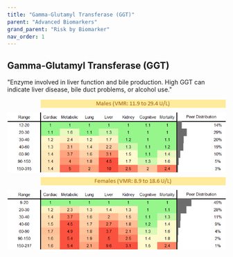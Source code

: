 ```yaml
---
title: "Gamma-Glutamyl Transferase (GGT)"
parent: "Advanced Biomarkers"
grand_parent: "Risk by Biomarker"
nav_order: 1
---
```



## Gamma-Glutamyl Transferase (GGT)


"Enzyme involved in liver function and bile production. High GGT can indicate liver disease, bile duct problems, or alcohol use."

<div style="display: flex; flex-direction: column; gap: 10px;">

  <img src="/assets/images/vmrbiomarker_ggt__male.png" alt="Gamma-Glutamyl Transferase (GGT) VMR Male" style="margin-left: 15%">
  <img src="/assets/images/rr_ggt__male.png" alt="Gamma-Glutamyl Transferase (GGT) RR Male">

  <img src="/assets/images/vmrbiomarker_ggt__female.png" alt="Gamma-Glutamyl Transferase (GGT) VMR Female" style="margin-left: 15%; ">
  <img src="/assets/images/rr_ggt__female.png" alt="Gamma-Glutamyl Transferase (GGT) RR Female">

</div>



